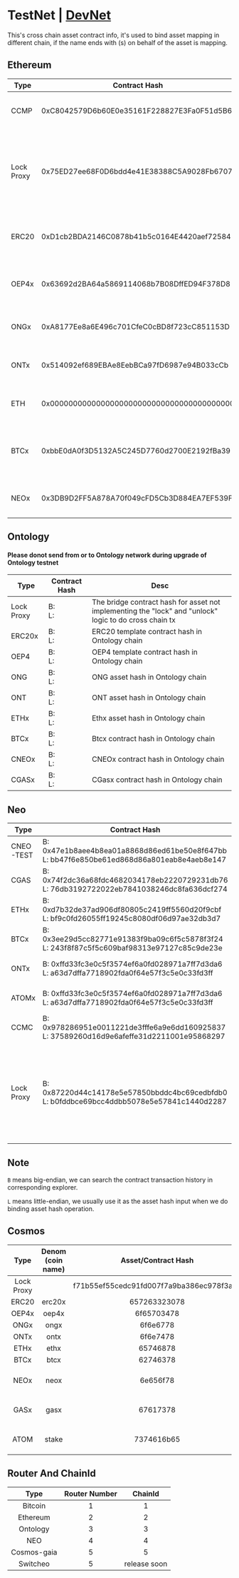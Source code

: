 # TestNet | [DevNet](README_DevNet.md) 

This's cross chain asset contract info, it's used to bind asset mapping in different chain, if the name ends with (s) on behalf of the asset is mapping.

## Ethereum

Type | Contract Hash | Desc
---|---|---
CCMP | 0xC8042579D6b60E0e35161F228827E3Fa0F51d5B6 | Cross Chain Manager Proxy contract hash 
Lock Proxy | 0x75ED27ee68F0D6bdd4e41E38388C5A9028Fb6707 | The lock proxy bridge contract hash for asset not implementing the "lock" and "unlock" logic to do cross chain tx
ERC20 | 0xD1cb2BDA2146C0878b41b5c0164E4420aef72584 | ERC20 template contract hash in Ethereum chain
OEP4x | 0x63692d2BA64a5869114068b7B08DffED94F378D8 | OEP4x template contract hash in Ethereum chain
ONGx | 0xA8177Ee8a6E496c701CfeC0cBD8f723cC851153D | ONGx contract hash in Ethereum chain
ONTx | 0x514092ef689EBAe8EebBCa97fD6987e94B033cCb | ONTx contract hash in Ethereum chain
ETH | 0x0000000000000000000000000000000000000000 | The asset hash that we treat as the Ether asset
BTCx | 0xbbE0dA0f3D5132A5C245D7760d2700E2192fBa39 | Btcx contract hash corresponding with unique btc redeem script
NEOx | 0x3DB9D2FF5A878A70f049cFD5Cb3D884EA7EF539F | Neox contract hash in Ethereum chain

## Ontology
#### Please donot send from or to Ontology network during upgrade of Ontology testnet

Type | Contract Hash | Desc
---|---|---
Lock Proxy | B: </br> L:  | The bridge contract hash for asset not implementing the "lock" and "unlock" logic to do cross chain tx
ERC20x | B:  </br> L:  | ERC20 template contract hash in Ontology chain
OEP4 | B:  </br> L:  | OEP4 template contract hash in Ontology chain
ONG | B:  </br> L:  | ONG asset hash in Ontology chain
ONT | B:  </br> L:  | ONT asset hash in Ontology chain
ETHx | B:  </br> L:  | Ethx asset hash in Ontology chain
BTCx | B:  </br> L:  |  Btcx contract hash in Ontology chain
CNEOx | B:  </br> L:  |  CNEOx contract hash in Ontology chain
CGASx | B:  </br> L:  | CGasx contract hash in Ontology chain

## Neo

Type | Contract Hash | Desc
---|---|---
CNEO-TEST | B: 0x47e1b8aee4b8ea01a8868d86ed61be50e8f647bb </br> L: bb47f6e850be61ed868d86a801eab8e4aeb8e147 | 
CGAS | B: 0x74f2dc36a68fdc4682034178eb2220729231db76 </br> L: 76db3192722022eb7841038246dc8fa636dcf274 |
ETHx | B: 0xd7b32de37ad906df80805c2419ff5560d20f9cbf </br> L: bf9c0fd26055ff19245c8080df06d97ae32db3d7 | Eth asset hash in Neo chain
BTCx | B: 0x3ee29d5cc82771e91383f9ba09c6f5c5878f3f24 </br> L: 243f8f87c5f5c609baf98313e97127c85c9de23e | BTC asset hash in Neo chain
ONTx | B: 0xffd33fc3e0c5f3574ef6a0fd028971a7ff7d3da6 </br> L: a63d7dffa7718902fda0f64e57f3c5e0c33fd3ff | ONT asset hash in Neo chain
ATOMx | B: 0xffd33fc3e0c5f3574ef6a0fd028971a7ff7d3da6 </br> L: a63d7dffa7718902fda0f64e57f3c5e0c33fd3ff | ATOM asset hash in Neo chain
CCMC | B: 0x978286951e0011221de3fffe6a9e6dd160925837 </br> L: 37589260d16d9e6afeffe31d2211001e95868297 | Cross Chain Manager Contract
Lock Proxy | B: 0x87220d44c14178e5e57850bbddc4bc69cedbfdb0 </br> L: b0fddbce69bcc4ddbb5078e5e57841c1440d2287 | The lock proxy bridge contract hash for asset not implementing the "lock" and "unlock" logic to do cross chain tx


## Note 
`B` means big-endian, we can search the contract transaction history in corresponding explorer.

`L` means little-endian, we usually use it as the asset hash input when we do binding asset hash operation.


## Cosmos

Type | Denom (coin name) | Asset/Contract Hash | Desc
:-:|:-:|:-:|:-:
Lock Proxy | | f71b55ef55cedc91fd007f7a9ba386ec978f3aa8 |
ERC20 | erc20x | 657263323078 |
OEP4x | oep4x | 6f65703478 |
ONGx | ongx | 6f6e6778 |
ONTx | ontx | 6f6e7478 |
ETHx | ethx | 65746878 |
BTCx | btcx | 62746378 |
NEOx | neox | 6e656f78 | not including currently
GASx | gasx | 67617378 | not including currently
ATOM | stake | 7374616b65 | not including currently

## Router And ChainId
Type | Router Number | ChainId
:-:|:-:|:-:
Bitcoin | 1 | 1
Ethereum | 2 | 2
Ontology | 3 | 3
NEO | 4 | 4
Cosmos-gaia | 5 | 5
Switcheo | 5 | release soon
